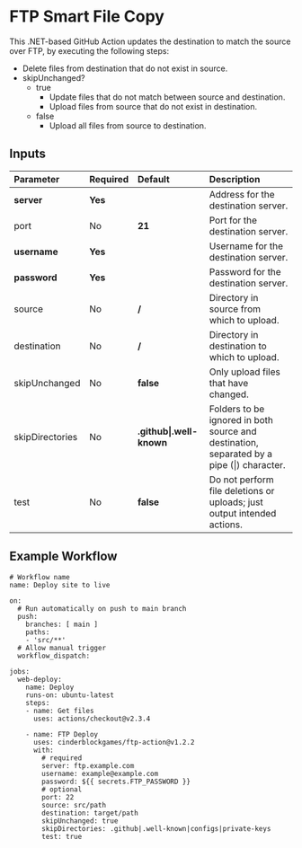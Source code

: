 # FTP Smart File Copy
This .NET-based GitHub Action updates the destination to match the source over FTP, by executing the following steps:
- Delete files from destination that do not exist in source.
- skipUnchanged?
  - true
    - Update files that do not match between source and destination.
    - Upload files from source that do not exist in destination.
  - false
    - Upload all files from source to destination.

## Inputs
| Parameter       | Required  | Default                  | Description                                                                               |
| :---            | :---      | :---                     | :---                                                                                      |
| **server**      | **Yes**   |                          | Address for the destination server.                                                       |
| port            | No        | **21**                   | Port for the destination server.                                                          |
| **username**    | **Yes**   |                          | Username for the destination server.                                                      |
| **password**    | **Yes**   |                          | Password for the destination server.                                                      |
| source          | No        | **/**                    | Directory in source from which to upload.                                                 |
| destination     | No        | **/**                    | Directory in destination to which to upload.                                              |
| skipUnchanged   | No        | **false**                | Only upload files that have changed.                                                      |
| skipDirectories | No        | **.github\|.well-known** | Folders to be ignored in both source and destination, separated by a pipe (\|) character. |
| test            | No        | **false**                | Do not perform file deletions or uploads; just output intended actions.                   |

## Example Workflow
```
# Workflow name
name: Deploy site to live
 
on:
  # Run automatically on push to main branch
  push:
    branches: [ main ]
    paths:
    - 'src/**'
  # Allow manual trigger
  workflow_dispatch:

jobs:
  web-deploy:
    name: Deploy
    runs-on: ubuntu-latest
    steps:
    - name: Get files
      uses: actions/checkout@v2.3.4
      
    - name: FTP Deploy
      uses: cinderblockgames/ftp-action@v1.2.2
      with:
        # required
        server: ftp.example.com
        username: example@example.com
        password: ${{ secrets.FTP_PASSWORD }}
        # optional
        port: 22
        source: src/path
        destination: target/path
        skipUnchanged: true
        skipDirectories: .github|.well-known|configs|private-keys
        test: true
```
